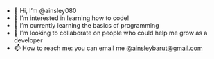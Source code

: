 - 👋 Hi, I’m @ainsley080
- 👀 I’m interested in learning how to code!
- 🌱 I’m currently learning the basics of programming
- 💞️ I’m looking to collaborate on people who could help me grow as a developer
- 📫 How to reach me: you can email me @ainsleybarut@gmail.com 

<!---
ainsley080/ainsley080 is a ✨ special ✨ repository because its `README.md` (this file) appears on your GitHub profile.
You can click the Preview link to take a look at your changes.
--->
